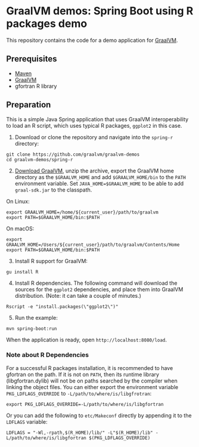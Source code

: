 # GraalVM demos: Spring Boot using R packages demo

This repository contains the code for a demo application for [GraalVM](graalvm.org).

## Prerequisites
* [Maven](https://maven.apache.org/)
* [GraalVM](http://graalvm.org)
* gfortran R library

## Preparation

This is a simple Java Spring application that uses GraalVM interoperability to
load an R script, which uses typical R packages, `ggplot2` in this case.

1. Download or clone the repository and navigate into the `spring-r` directory:
```
git clone https://github.com/graalvm/graalvm-demos
cd graalvm-demos/spring-r
```
2. [Download GraalVM](https://www.graalvm.org/downloads/), unzip the archive, export the GraalVM home directory as the `$GRAALVM_HOME` and add `$GRAALVM_HOME/bin` to the `PATH` environment variable. Set `JAVA_HOME=$GRAALVM_HOME` to be able to add `graal-sdk.jar` to the classpath.

On Linux:
```
export GRAALVM_HOME=/home/${current_user}/path/to/graalvm
export PATH=$GRAALVM_HOME/bin:$PATH
```
On macOS:
```
export GRAALVM_HOME=/Users/${current_user}/path/to/graalvm/Contents/Home
export PATH=$GRAALVM_HOME/bin:$PATH
```
3. Install R support for GraalVM:
```
gu install R
```

4. Install R dependencies. The following command will download the sources for the `ggplot2` dependencies, and place them into GraalVM distribution. (Note: it can take a couple of minutes.)
```
Rscript -e "install.packages(\"ggplot2\")"
```

5. Run the example:
```
mvn spring-boot:run
```
When the application is ready, open `http://localhost:8080/load`.

### Note about R Dependencies

For a successful R packages installation, it is recommended to have gfortran on the path. 
If it is not on `PATH`, then its runtime library (libgfortran.dylib) will not be on paths searched by the compiler when linking the object files. You can either export the environment variable `PKG_LDFLAGS_OVERRIDE` to `-L/path/to/where/is/libgfrotran`:
```
export PKG_LDFLAGS_OVERRIDE=-L/path/to/where/is/libgfortran
```
Or you can add the following to `etc/Makeconf` directly by appending it to the `LDFLAGS` variable:
```
LDFLAGS = "-Wl,-rpath,$(R_HOME)/lib/" -L"$(R_HOME)/lib" -L/path/to/where/is/libgfortran $(PKG_LDFLAGS_OVERRIDE)
```
